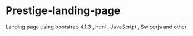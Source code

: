 # Prestige-landing-page
Landing page using bootstrap 4.1.3 , html , JavaScript , Swiperjs and other

